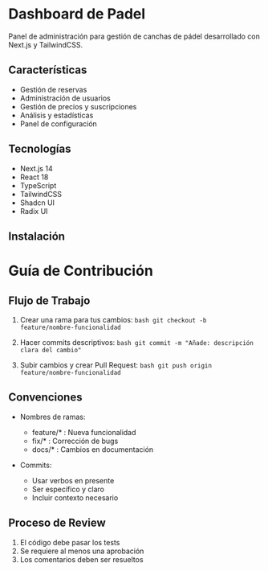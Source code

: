 # Dashboard de Padel

Panel de administración para gestión de canchas de pádel desarrollado con Next.js y TailwindCSS.

## Características

- Gestión de reservas
- Administración de usuarios
- Gestión de precios y suscripciones
- Análisis y estadísticas
- Panel de configuración

## Tecnologías

- Next.js 14
- React 18
- TypeScript
- TailwindCSS
- Shadcn UI
- Radix UI

## Instalación 

# Guía de Contribución

## Flujo de Trabajo

1. Crear una rama para tus cambios:   ```bash
   git checkout -b feature/nombre-funcionalidad   ```

2. Hacer commits descriptivos:   ```bash
   git commit -m "Añade: descripción clara del cambio"   ```

3. Subir cambios y crear Pull Request:   ```bash
   git push origin feature/nombre-funcionalidad   ```

## Convenciones

- Nombres de ramas:
  - feature/* : Nueva funcionalidad
  - fix/* : Corrección de bugs
  - docs/* : Cambios en documentación

- Commits:
  - Usar verbos en presente
  - Ser específico y claro
  - Incluir contexto necesario

## Proceso de Review

1. El código debe pasar los tests
2. Se requiere al menos una aprobación
3. Los comentarios deben ser resueltos